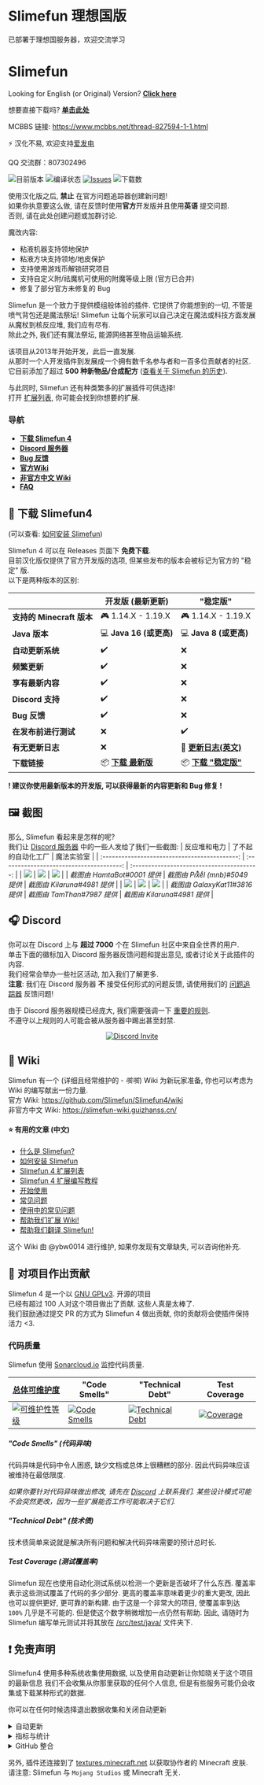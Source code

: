 # Slimefun 理想国版
已部署于理想国服务器，欢迎交流学习
# Slimefun

Looking for English (or Original) Version? [**Click here**](https://github.com/Slimefun/Slimefun4/)

想要直接下载吗? [**单击此处**](https://github.com/StarWishsama/Slimefun4/blob/master/README.md#%e4%b8%8b%e8%bd%bd-Slimefun4)

MCBBS 链接: https://www.mcbbs.net/thread-827594-1-1.html

⚡ 汉化不易, 欢迎支持[爱发电](http://afdian.net/@name1ess)

QQ 交流群：807302496

![目前版本](https://img.shields.io/github/v/release/StarWishSama/Slimefun4?include_prereleases)
![编译状态](https://github.com/StarWishsama/Slimefun4/workflows/Java%20CI/badge.svg)
[![Issues](https://img.shields.io/github/issues/StarWishsama/Slimefun4.svg?style=popout)](https://github.com/StarWishsama/Slimefun4/issues)
![下载数](https://img.shields.io/github/downloads/StarWishsama/Slimefun4/total)

使用汉化版之后, **禁止** 在官方问题追踪器创建新问题!  
如果你执意要这么做, 请在反馈时使用**官方**开发版并且使用**英语** 提交问题.<br>
否则, 请在此处创建问题或加群讨论.

魔改内容:
* 粘液机器支持领地保护
* 粘液方块支持领地/地皮保护
* 支持使用游戏币解锁研究项目
* 支持自定义附/祛魔机可使用的附魔等级上限 (官方已合并)
* 修复了部分官方未修复的 Bug

Slimefun 是一个致力于提供模组般体验的插件. 它提供了你能想到的一切, 不管是喷气背包还是魔法祭坛!
Slimefun 让每个玩家可以自己决定在魔法或科技方面发展<br>
从魔杖到核反应堆, 我们应有尽有.<br>
除此之外, 我们还有魔法祭坛, 能源网络甚至物品运输系统.

该项目从2013年开始开发，此后一直发展.<br>
从那时一个人开发插件到发展成一个拥有数千名参与者和一百多位贡献者的社区.<br>
它目前添加了超过 **500 种新物品/合成配方**
([查看关于 Slimefun 的历史](https://slimefun-wiki.guizhanss.cn/Slimefun-in-a-nutshell)).

与此同时, Slimefun 还有种类繁多的扩展插件可供选择!<br>
打开 [扩展列表](https://slimefun-wiki.guizhanss.cn/Addons), 你可能会找到你想要的扩展.

### 导航
* **[下载 Slimefun 4](#%e4%b8%8b%e8%bd%bd-Slimefun4)**
* **[Discord 服务器](#discord)**
* **[Bug 反馈](https://github.com/StarWishsama/Slimefun4/issues)**
* **[官方Wiki](https://github.com/Slimefun/Slimefun4/wiki)**
* **[非官方中文 Wiki](https://slimefun-wiki.guizhanss.cn/)**
* **[FAQ](https://slimefun-wiki.guizhanss.cn/FAQ)**

## :floppy_disk: 下载 Slimefun4
(可以查看: [如何安装 Slimefun](https://slimefun-wiki.guizhanss.cn/Installing-Slimefun))

Slimefun 4 可以在 Releases 页面下 **免费下载**.<br>
目前汉化版仅提供了官方开发版的选项, 但某些发布的版本会被标记为官方的 "稳定" 版.<br>
以下是两种版本的区别: 

| | 开发版 (最新更新) | "稳定版"                                                                                 |
| ------------------ | -------- |---------------------------------------------------------------------------------------|
| **支持的 Minecraft 版本** | :video_game: 1.14.X - 1.19.X | :video_game: 1.14.X - 1.19.X                                                          |
| **Java 版本** | :computer: **Java 16 (或更高)** | :computer: **Java 8 (或更高)** |
| **自动更新系统** | :heavy_check_mark: | :x:                                                                    |
| **频繁更新** | :heavy_check_mark: | :x:                                                                                   |
| **享有最新内容** | :heavy_check_mark: | :x:                                                                                   |
| **Discord 支持** | :heavy_check_mark: | :x:                                                                                   |
| **Bug 反馈** | :heavy_check_mark: | :x:                                                                                   |
| **在发布前进行测试** | :x: | :heavy_check_mark:                                                                    |
| **有无更新日志** | :x: | :memo: **[更新日志(英文)](https://github.com/Slimefun/Slimefun4/blob/master/CHANGELOG.md)** |
| **下载链接** | :package: **[下载 最新版](https://github.com/StarWishsama/Slimefun4/releases)** | :package: **[下载 "稳定版"](https://github.com/StarWishsama/Slimefun4/releases/latest)**   |

**! 建议你使用最新版本的开发版, 可以获得最新的内容更新和 Bug 修复 !**

## :framed_picture: 截图
那么, Slimefun 看起来是怎样的呢?<br>
我们让 [Discord 服务器](#discord) 中的一些人发给了我们一些截图:
|                 反应堆和电力                  |            了不起的自动化工厂             |          魔法实验室           |
| :-------------------------------------------: | :--------------------------------------: | :----------------------------------------: |
| ![](https://raw.githubusercontent.com/Slimefun/Slimefun-Wiki/master/images/showcase1.png) | ![](https://raw.githubusercontent.com/Slimefun/Slimefun-Wiki/master/images/showcase6.png) | ![](https://raw.githubusercontent.com/Slimefun/Slimefun-Wiki/master/images/showcase5.png) |
| *截图由 HamtaBot#0001 提供* | *截图由 Piͭxͪeͤl (mnb)#5049 提供* | *截图由 Kilaruna#4981 提供* |
| ![](https://raw.githubusercontent.com/Slimefun/Slimefun-Wiki/master/images/showcase4.png) | ![](https://raw.githubusercontent.com/Slimefun/Slimefun-Wiki/master/images/showcase3.png) | ![](https://raw.githubusercontent.com/Slimefun/Slimefun-Wiki/master/images/showcase2.png) |
| *截图由 GalaxyKat11#3816 提供* | *截图由 TamThan#7987 提供* | *截图由 Kilaruna#4981 提供* |

## :headphones: Discord
你可以在 Discord 上与 **超过 7000** 个在 Slimefun 社区中来自全世界的用户.<br>
单击下面的徽标加入 Discord 服务器反馈问题和提出意见, 或者讨论关于此插件的内容.<br>
我们经常会举办一些社区活动, 加入我们了解更多.<br>
**注意**: 我们在 Discord 服务器 **不** 接受任何形式的问题反馈, 请使用我们的 [问题追踪器](https://github.com/StarWishsama/Slimefun4/issues) 反馈问题!

由于 Discord 服务器规模已经庞大, 我们需要强调一下 [重要的规则](https://github.com/Slimefun/Slimefun4/wiki/Discord-Rules).<br>
不遵守以上规则的人可能会被从服务器中踢出甚至封禁.

<p align="center">
  <a href="https://discord.gg/slimefun">
    <img src="https://discordapp.com/api/guilds/565557184348422174/widget.png?style=banner3" alt="Discord Invite"/>
  </a>
</p>

## :open_book: Wiki
Slimefun 有一个 (详细且经常维护的 - *咳咳*) Wiki 为新玩家准备, 
你也可以考虑为 Wiki 的编写献出一份力量.  
官方 Wiki: https://github.com/Slimefun/Slimefun4/wiki  
非官方中文 Wiki: https://slimefun-wiki.guizhanss.cn/

#### :star: 有用的文章 (中文)
* [什么是 Slimefun?](https://slimefun-wiki.guizhanss.cn/Slimefun-in-a-nutshell)
* [如何安装 Slimefun](https://slimefun-wiki.guizhanss.cn/Installing-Slimefun)
* [Slimefun 4 扩展列表](https://slimefun-wiki.guizhanss.cn/Addons)
* [Slimefun 4 扩展编写教程](https://slimefun-wiki.guizhanss.cn/Developer-Guide)
* [开始使用](https://slimefun-wiki.guizhanss.cn/Getting-Started)
* [常见问题](https://slimefun-wiki.guizhanss.cn/FAQ)
* [使用中的常见问题](https://slimefun-wiki.guizhanss.cn/Common-Issues)
* [帮助我们扩展 Wiki!](https://slimefun-wiki.guizhanss.cn/Expanding-the-Wiki)
* [帮助我们翻译 Slimefun!](https://slimefun-wiki.guizhanss.cn/Translating-Slimefun)

这个 Wiki 由 @ybw0014 进行维护, 如果你发现有文章缺失, 可以咨询他补充.

## :handshake: 对项目作出贡献
Slimefun 4 是一个以 [GNU GPLv3](https://github.com/Slimefun/Slimefun4/blob/master/LICENSE). 开源的项目<br>
已经有超过 100 人对这个项目做出了贡献. 这些人真是太棒了.<br>
我们鼓励通过提交 PR 的方式为 Slimefun 4 做出贡献, 你的贡献将会使插件保持活力 <3.

### 代码质量
Slimefun 使用 [Sonarcloud.io](https://sonarcloud.io/dashboard?id=TheBusyBiscuit_Slimefun4) 监控代码质量.

| [总体可维护度](https://sonarcloud.io/documentation/user-guide/metric-definitions/#maintainability) | "Code Smells" | "Technical Debt" | Test Coverage |
| ---- | ---- | ---- | ---- |
| [![可维护性等级](https://sonarcloud.io/api/project_badges/measure?project=TheBusyBiscuit_Slimefun4&metric=sqale_rating)](https://sonarcloud.io/dashboard?id=TheBusyBiscuit_Slimefun4) | [![Code Smells](https://sonarcloud.io/api/project_badges/measure?project=TheBusyBiscuit_Slimefun4&metric=code_smells)](https://sonarcloud.io/dashboard?id=TheBusyBiscuit_Slimefun4) | [![Technical Debt](https://sonarcloud.io/api/project_badges/measure?project=TheBusyBiscuit_Slimefun4&metric=sqale_index)](https://sonarcloud.io/dashboard?id=TheBusyBiscuit_Slimefun4) | [![Coverage](https://sonarcloud.io/api/project_badges/measure?project=TheBusyBiscuit_Slimefun4&metric=coverage)](https://sonarcloud.io/dashboard?id=TheBusyBiscuit_Slimefun4) |

##### "Code Smells" (代码异味)
代码异味是代码中令人困惑, 缺少文档或总体上很糟糕的部分. 因此代码异味应该被维持在最低限度.

_如果你要针对代码异味做出修改, 请先在 [Discord](#discord) 上联系我们. 某些设计模式可能不会突然更改，因为一些扩展能否工作可能取决于它们._

##### "Technical Debt" (技术债)
技术债简单来说就是解决所有问题和解决代码异味需要的预计总时长.

##### Test Coverage (测试覆盖率)
Slimefun 现在也使用自动化测试系统以检测一个更新是否破坏了什么东西. 覆盖率表示这些测试覆盖了代码的多少部分. 更高的覆盖率意味着更少的重大更改, 因此也可以提供更好, 更可靠的新构建.
由于这是一个非常大的项目, 使覆盖率到达 `100%` 几乎是不可能的. 但是使这个数字稍微增加一点仍然有帮助. 因此, 请随时为 Slimefun 编写单元测试并将其放在 [/src/test/java/](https://github.com/Slimefun/Slimefun4/tree/master/src/test/java) 文件夹下.

## :exclamation: 免责声明
Slimefun4 使用多种系统收集使用数据, 以及使用自动更新让你知晓关于这个项目的最新信息
我们不会收集从你那里获取的任何个人信息, 但是有些服务可能仍会收集或下载某种形式的数据.

你可以在任何时候选择退出数据收集和关闭自动更新

<details>
  <summary>自动更新</summary>
  
Slimefun4 汉化版 使用 Github API 以检测和下载更新.<br>
这一功能被默认启用, 但你可以在 `/plugins/Slimefun/config.yml` 里选择关闭.<br>
我们强烈推荐你使用自动更新, 以确保你能获得最新功能/修复的更新.
</details>

<details>
  <summary>指标与统计</summary>
  
Slimefun4 使用 [bStats](https://bstats.org/plugin/bukkit/Slimefun/4574) 收集关于插件的匿名信息.<br>
这些仅是为了统计目的, 因为我们对服务器/玩家如何使用插件感到兴趣.<br>
所有公开的数据均为匿名且已被汇总, 我们绝对无法看到单个服务器或玩家的信息.<br>
所有收集的数据均可公开访问: https://bstats.org/plugin/bukkit/Slimefun/4574

你也可以在 `/plugins/bStats/config.yml` 下关闭数据收集.<br>
了解更多请查看 [bStats 隐私政策](https://bstats.org/privacy-policy)
</details>

<details>
  <summary>GitHub 整合</summary>
  
最近, Slimefun4 连接到了 https://api.github.com/ 以收集关于此开源项目的数据.<br>
你的 Minecraft 服务器信息不会被发送到 Github.

这些信息包括但不限于
* 协作者列表, TA 们的用户名和个人主页链接 (来自仓库 `Slimefun/Slimefun4`, `Slimefun/Slimefun-Wiki` 和 `Slimefun/Resourcepack`)
* 仓库中开启的问题的数量
* 仓库中待定合并请求的数量
* 仓库的小星星数量
* 仓库的分支数量
* 仓库的代码大小
* 仓库中代码上次提交的日期
</details>

另外, 插件还连接到了 [textures.minecraft.net](https://www.minecraft.net/en-us) 以获取协作者的 Minecraft 皮肤.<br>
请注意: Slimefun 与 `Mojang Studios` 或 Minecraft 无关.
